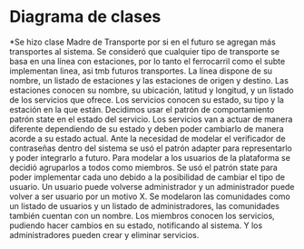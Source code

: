 # Diagrama de clases 

*Se hizo clase Madre de Transporte por si en el futuro se agregan más transportes al sistema.
Se consideró que cualquier tipo de transporte se basa en una línea con estaciones, por lo tanto el ferrocarril como el subte implementan linea, asi tmb futuros transportes.
La línea dispone de su nombre, un listado de estaciones y las estaciones de origen y destino.
Las estaciones conocen su nombre, su ubicación, latitud y longitud, y un listado de los servicios que ofrece.
Los servicios conocen su estado, su tipo y la estación en la que están.
Decidimos usar el patrón de comportamiento patrón state en el estado del servicio. Los servicios van a actuar de manera diferente dependiendo de su estado y deben poder cambiarlo de manera acorde a su estado actual.
Ante la necesidad de modelar el verificador de contraseñas dentro del sistema se usó el patrón adapter para representarlo y poder integrarlo a futuro.
Para modelar a los usuarios de la plataforma se decidió agruparlos a todos como miembros. Se usó el patrón state para poder implementar cada uno debido a la posibilidad de cambiar el tipo de usuario. Un usuario puede volverse administrador y un administrador puede volver a ser usuario por un motivo X.
Se modelaron las comunidades como un listado de usuarios y un listado de administradores, las comunidades también cuentan con un nombre.
Los miembros conocen los servicios, pudiendo hacer cambios en su estado, notificando al sistema. Y los administradores pueden crear y eliminar servicios.


